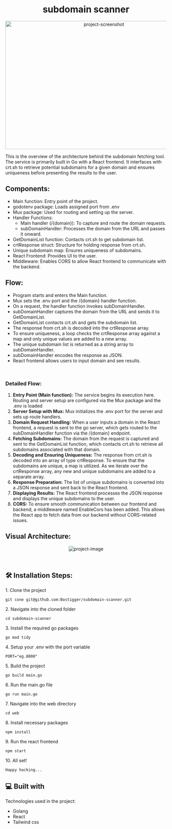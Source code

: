 <h1 align="center" id="title">subdomain scanner</h1>

<p align="center"><img src="https://res.cloudinary.com/druwas6ef/image/upload/v1693322324/jhts1nkhvsgi0juhr4y4.png" alt="project-screenshot" width="600" height="400/"></p>
<p id="description">This is the overview of the architecture behind the subdomain fetching tool. The service is primarily built in Go with a React frontend. It interfaces with crt.sh to retrieve potential subdomains for a given domain and ensures uniqueness before presenting the results to the user.</p>  
<h2>Components:</h1>
   <ul>
        <li>Main function: Entry point of the project.</li>
        <li>godotenv package: Loads assigned port from .env</li>
        <li>Mux package: Used for routing and setting up the server.</li>
        <li>Handler Functions:
            <ul>
                <li>Main handler (/{domain}): To capture and route the domain requests.</li>
                <li>subDomainHandler: Processes the domain from the URL and passes it onward.</li>
            </ul>
        </li>
        <li>GetDomainList function: Contacts crt.sh to get subdomain list.</li>
        <li>crtResponse struct: Structure for holding response from crt.sh.</li>
        <li>Unique subdomain map: Ensures uniqueness of subdomains.</li>
        <li>React Frontend: Provides UI to the user.</li>
        <li>Middleware: Enables CORS to allow React frontend to communicate with the backend.</li>
    </ul>

<h2>Flow:</h2>
<ul>
<li>Program starts and enters the Main function.</li>
<li>Mux sets the .env port and the /{domain} handler function.</li>
<li>On a request, the handler function invokes subDomainHandler.</li>
<li>subDomainHandler captures the domain from the URL and sends it to GetDomainList.</li>
<li>GetDomainList contacts crt.sh and gets the subdomain list.</li>
<li>The response from crt.sh is decoded into the crtResponse array.</li>
<li>To ensure uniqueness, a loop checks the crtResponse array against a map and only unique values are added to a new array.</li>
<li>The unique subdomain list is returned as a string array to subDomainHandler.</li>
<li>subDomainHandler encodes the response as JSON.</li>
<li>React frontend allows users to input domain and see results.</li>
</ul>
<br>

### Detailed Flow:


1. **Entry Point (Main function):** The service begins its execution here. Routing and server setup are configured via the Mux package and the .env is loaded
2. **Server Setup with Mux:** Mux initializes the .env port for the server and sets up route handlers.
3. **Domain Request Handling:** When a user inputs a domain in the React frontend, a request is sent to the go server, which gets routed to the subDomainHandler function via the /{domain} endpoint.
4. **Fetching Subdomains:** The domain from the request is captured and sent to the GetDomainList function, which contacts crt.sh to retrieve all subdomains associated with that domain.
5. **Decoding and Ensuring Uniqueness:** The response from crt.sh is decoded into an array of type crtResponse. To ensure that the subdomains are unique, a map is utilized. As we iterate over the crtResponse array, any new and unique subdomains are added to a separate array.
6. **Response Preparation:** The list of unique subdomains is converted into a JSON response and sent back to the React frontend.
7. **Displaying Results:** The React frontend processes the JSON response and displays the unique subdomains to the user.
8. **CORS:** To ensure smooth communication between our frontend and backend, a middleware named EnableCors has been added. This allows the React app to fetch data from our backend without CORS-related issues.
   <br>

<h2>Visual Architecture:</h2>
<p align="center"><img src="https://res.cloudinary.com/druwas6ef/image/upload/v1693321579/h7qq2bbfs33rtvxjtdjv.jpg" alt="project-image"></p>
<br/>

<h2>🛠️ Installation Steps:</h2>

<p>1. Clone the project</p>

```
git cone git@github.com:Bostigger/subdomain-scanner.git
```

<p>2. Navigate into the cloned folder</p>

```
cd subdomain-scanner
```

<p>3. Install the required go packages</p>

```
go mod tidy
```

<p>4. Setup your .env with the port variable</p>

```
PORT="eg.8000"
```

<p>5. Build the project</p>

```
go build main.go
```

<p>6. Run the main.go file</p>

```
go run main.go
```

<p>7. Navigate into the web directory</p>

```
cd web
```

<p>8. Install necessary packages</p>

```
npm install
```

<p>9. Run the react frontend</p>

```
npm start
```

<p>10. All set!</p>

```
Happy hacking...
```

<h2>💻 Built with</h2>

Technologies used in the project:

*   Golang
*   React
*   Tailwind css

